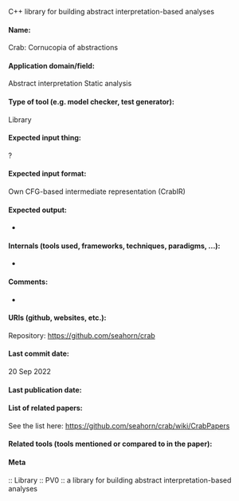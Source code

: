 C++ library for building abstract interpretation-based analyses

#### Name:
Crab: Cornucopia of abstractions

#### Application domain/field:
Abstract interpretation
Static analysis

#### Type of tool (e.g. model checker, test generator):
Library

#### Expected input thing:
?

#### Expected input format:
Own CFG-based intermediate representation (CrabIR)

#### Expected output:
-

#### Internals (tools used, frameworks, techniques, paradigms, ...):
-

#### Comments:
-

#### URIs (github, websites, etc.):
Repository: https://github.com/seahorn/crab

#### Last commit date:
20 Sep 2022

#### Last publication date:

#### List of related papers:
See the list here: https://github.com/seahorn/crab/wiki/CrabPapers

#### Related tools (tools mentioned or compared to in the paper):

#### Meta
:: Library
:: PV0 :: a library for building abstract interpretation-based analyses